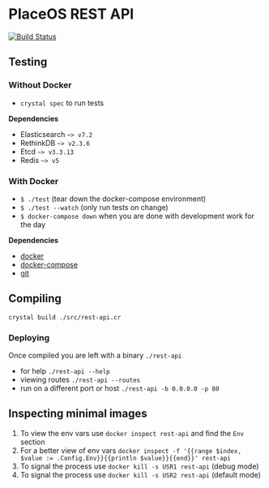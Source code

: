 # PlaceOS REST API

[![Build Status](https://travis-ci.com/placeos/rest-api.svg?branch=master)](https://travis-ci.com/placeos/rest-api)

## Testing

### Without Docker

- `crystal spec` to run tests

**Dependencies**

- Elasticsearch `~> v7.2`
- RethinkDB `~> v2.3.6`
- Etcd `~> v3.3.13`
- Redis `~> v5`

### With Docker

- `$ ./test` (tear down the docker-compose environment)
- `$ ./test --watch` (only run tests on change)
- `$ docker-compose down` when you are done with development work for the day

**Dependencies**

- [docker](https://www.docker.com/)
- [docker-compose](https://github.com/docker/compose)
- [git](https://git-scm.com/)

## Compiling

`crystal build ./src/rest-api.cr`

### Deploying

Once compiled you are left with a binary `./rest-api`

- for help `./rest-api --help`
- viewing routes `./rest-api --routes`
- run on a different port or host `./rest-api -b 0.0.0.0 -p 80`

## Inspecting minimal images

1. To view the env vars use `docker inspect rest-api` and find the `Env` section
2. For a better view of env vars `docker inspect -f '{{range $index, $value := .Config.Env}}{{println $value}}{{end}}' rest-api`
3. To signal the process use `docker kill -s USR1 rest-api` (debug mode)
4. To signal the process use `docker kill -s USR2 rest-api` (default mode)
